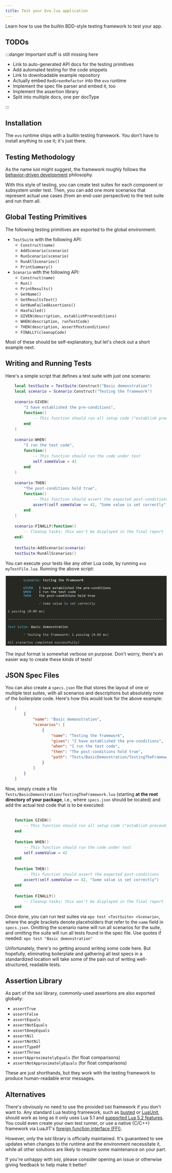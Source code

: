 ```yaml
---
title: Test your Evo.lua application
---
```


Learn how to use the builtin BDD-style testing framework to test your app.

## TODOs

:::danger Important stuff is still missing here

* Link to auto-generated API docs for the testing primitives
* Add automated testing for the code snippets
* Link to downloadable example repository
* Actually embed ``RedGreenRefactor`` into the ``evo`` runtime
* Implement the spec file parser and embed it, too
* Implement the assertion library
* Split into multiple docs, one per docType

:::

## Installation

The ``evo`` runtime ships with a builtin testing framework. You don't have to install anything to use it; it's just there.

## Testing Methodology

As the name ``bdd`` might suggest, the framework roughly follows the [behavior-driven development](https://en.wikipedia.org/wiki/Behavior-driven_development) philosophy.

With this style of testing, you can create test suites for each component or subsystem under test. Then, you can add one more scenarios that represent actual use cases (from an end-user perspective) to the test suite and run them all.

## Global Testing Primitives

The following testing primitives are exported to the global environment:

* ``TestSuite`` with the following API:
  * ``Construct(name)``
  * ``AddScenario(scenario)``
  * ``RunScenario(scenario)``
  * ``RunAllScenarios()``
  * ``PrintSummary()``
* ``Scenario`` with the following API:
  * ``Construct(name)``
  * ``Run()``
  * ``PrintResults()``
  * ``GetName()``
  * ``GetResultsText()``
  * ``GetNumFailedAssertions()``
  * ``HasFailed()``
  * ``GIVEN(description, establishPreconditions)``
  * ``WHEN(description, runTestCode)``
  * ``THEN(description, assertPostconditions)``
  * ``FINALLY(cleanupCode)``

Most of these should be self-explanatory, but let's check out a short example next.

## Writing and Running Tests

Here's a simple script that defines a test suite with just one scenario:

```lua title="bdd-demo.lua"
	local testSuite = TestSuite:Construct("Basic demonstration")
	local scenario = Scenario:Construct("Testing the framework")

	scenario:GIVEN(
		"I have established the pre-conditions",
		function()
			-- This function should run all setup code ("establish preconditions" for the test)
		end
	)

	scenario:WHEN(
		"I run the test code",
		function()
			-- This function should run the code under test
			self.someValue = 42
		end
	)

	scenario:THEN(
		"The post-conditions hold true",
		function()
			-- This function should assert the expected post-conditions
			assert(self.someValue == 42, "Some value is set correctly")
		end
	)

	scenario:FINALLY(function()
		-- Cleanup tasks; this won't be displayed in the final report
	end)

	testSuite:AddScenario(scenario)
	testSuite:RunAllScenarios()
```

You can execute your tests like any other Lua code, by running ``evo myTestFile.lua``. Running the above script:

![Screenshot of the BDD test output](bdd-test-output-example.png)

The input format is somewhat verbose on purpose. Don't worry, there's an easier way to create these kinds of tests!

## JSON Spec Files

You can also create a ``specs.json`` file that stores the layout of one or multiple test suites, with all scenarios and descriptions but absolutely none of the boilerplate code. Here's how this would look for the above example:

```json title="specs.json"
	[
		{
			"name": "Basic demonstration",
			"scenarios": [
				{
					"name": "Testing the framework",
					"given": "I have established the pre-conditions",
					"when": "I run the test code",
					"then": "The post-conditions hold true",
					"path": "Tests/BasicDemonstration/TestingTheFramework.lua"
				}
			]
		}
	]
```

Now, simply create a file ``Tests/BasicDemonstration/TestingTheFramework.lua`` (starting **at the root directory of your package**, i.e., where ``specs.json`` should be located) and add the actual test code that is to be executed:

```lua title="Tests/BasicDemonstration/TestingTheFramework.lua"

	function GIVEN()
		-- This function should run all setup code ("establish preconditions" for the test)
	end

	function WHEN()
		-- This function should run the code under test
		self.someValue = 42
	end

	function THEN()
		-- This function should assert the expected post-conditions
		assert(self.someValue == 42, "Some value is set correctly")
	end

	function FINALLY()
		-- Cleanup tasks; this won't be displayed in the final report
	end

```

Once done, you can run test suites via ``epo test <TestSuite> <Scenario>``, where the angle brackets denote placeholders that refer to the ``name`` field in ``specs.json``. Omitting the scenario name will run all scenarios for the suite, and omitting the suite will run all tests found in the spec file. Use quotes if needed: ``epo test "Basic demonstration"``

Unfortunately, there's no getting around writing *some* code here. But hopefully, eliminating boilerplate and gathering all test specs in a standardized location will take some of the pain out of writing well-structured, readable tests.

## Assertion Library

As part of the ``bdd`` library, commonly-used assertions are also exported globally:

* ``assertTrue``
* ``assertFalse``
* ``assertEquals``
* ``assertNotEquals``
* ``assertDeepEquals``
* ``assertNil``
* ``assertNotNil``
* ``assertTypeOf``
* ``assertThrows``
* ``assertApproximatelyEquals`` (for float comparisons)
* ``assertNotApproximatelyEquals`` (for float comparisons)

These are just shorthands, but they work with the testing framework to produce human-readable error messages.

## Alternatives

There's obviously no need to use the provided ``bdd`` framework if you don't want to. Any standard Lua testing framework, such as [busted](https://github.com/Olivine-Labs/busted) or [LuaUnit](https://luarocks.org/modules/bluebird75/luaunit), should work as long as it only uses Lua 5.1 and [supported Lua 5.2 features](https://luajit.org/extensions.html). You could even create your own test runner, or use a native (C/C++) framework via LuaJIT's [foreign function interface (FFI)](https://luajit.org/ext_ffi.html).

However, only the ``bdd`` library is officially maintained. It's guaranteed to see updates when changes to the runtime and the environment necessitate it, while all other solutions are likely to require some maintenance on your part.

If you're unhappy with ``bdd``, please consider opening an issue or otherwise giving feedback to help make it better!
